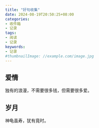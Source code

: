 ```yaml
---
title: "好句收集"
date: 2024-08-19T20:50:25+08:00
categories:
- 收件箱
- 记录
tags:
- 阅读
- 记录
keywords:
- 记录
#thumbnailImage: //example.com/image.jpg
---
```


<!--more-->

## 爱情
独有的浪漫，不需要很多钱，但需要很多爱。

## 岁月
神龟虽寿，犹有竟时。
